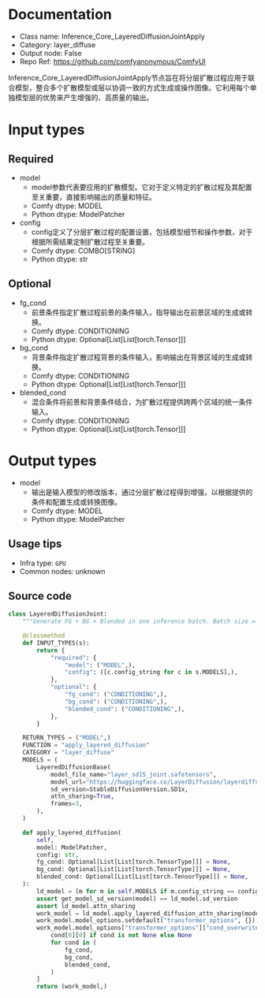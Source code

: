 
# Documentation
- Class name: Inference_Core_LayeredDiffusionJointApply
- Category: layer_diffuse
- Output node: False
- Repo Ref: https://github.com/comfyanonymous/ComfyUI

Inference_Core_LayeredDiffusionJointApply节点旨在将分层扩散过程应用于联合模型，整合多个扩散模型或层以协调一致的方式生成或操作图像。它利用每个单独模型层的优势来产生增强的、高质量的输出。

# Input types
## Required
- model
    - model参数代表要应用的扩散模型。它对于定义特定的扩散过程及其配置至关重要，直接影响输出的质量和特征。
    - Comfy dtype: MODEL
    - Python dtype: ModelPatcher
- config
    - config定义了分层扩散过程的配置设置，包括模型细节和操作参数，对于根据所需结果定制扩散过程至关重要。
    - Comfy dtype: COMBO[STRING]
    - Python dtype: str
## Optional
- fg_cond
    - 前景条件指定扩散过程前景的条件输入，指导输出在前景区域的生成或转换。
    - Comfy dtype: CONDITIONING
    - Python dtype: Optional[List[List[torch.Tensor]]]
- bg_cond
    - 背景条件指定扩散过程背景的条件输入，影响输出在背景区域的生成或转换。
    - Comfy dtype: CONDITIONING
    - Python dtype: Optional[List[List[torch.Tensor]]]
- blended_cond
    - 混合条件将前景和背景条件结合，为扩散过程提供跨两个区域的统一条件输入。
    - Comfy dtype: CONDITIONING
    - Python dtype: Optional[List[List[torch.Tensor]]]

# Output types
- model
    - 输出是输入模型的修改版本，通过分层扩散过程得到增强，以根据提供的条件和配置生成或转换图像。
    - Comfy dtype: MODEL
    - Python dtype: ModelPatcher


## Usage tips
- Infra type: `GPU`
- Common nodes: unknown


## Source code
```python
class LayeredDiffusionJoint:
    """Generate FG + BG + Blended in one inference batch. Batch size = 3N."""

    @classmethod
    def INPUT_TYPES(s):
        return {
            "required": {
                "model": ("MODEL",),
                "config": ([c.config_string for c in s.MODELS],),
            },
            "optional": {
                "fg_cond": ("CONDITIONING",),
                "bg_cond": ("CONDITIONING",),
                "blended_cond": ("CONDITIONING",),
            },
        }

    RETURN_TYPES = ("MODEL",)
    FUNCTION = "apply_layered_diffusion"
    CATEGORY = "layer_diffuse"
    MODELS = (
        LayeredDiffusionBase(
            model_file_name="layer_sd15_joint.safetensors",
            model_url="https://huggingface.co/LayerDiffusion/layerdiffusion-v1/resolve/main/layer_sd15_joint.safetensors",
            sd_version=StableDiffusionVersion.SD1x,
            attn_sharing=True,
            frames=3,
        ),
    )

    def apply_layered_diffusion(
        self,
        model: ModelPatcher,
        config: str,
        fg_cond: Optional[List[List[torch.TensorType]]] = None,
        bg_cond: Optional[List[List[torch.TensorType]]] = None,
        blended_cond: Optional[List[List[torch.TensorType]]] = None,
    ):
        ld_model = [m for m in self.MODELS if m.config_string == config][0]
        assert get_model_sd_version(model) == ld_model.sd_version
        assert ld_model.attn_sharing
        work_model = ld_model.apply_layered_diffusion_attn_sharing(model)[0]
        work_model.model_options.setdefault("transformer_options", {})
        work_model.model_options["transformer_options"]["cond_overwrite"] = [
            cond[0][0] if cond is not None else None
            for cond in (
                fg_cond,
                bg_cond,
                blended_cond,
            )
        ]
        return (work_model,)

```
